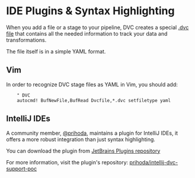 # IDE Plugins & Syntax Highlighting

When you add a file or a stage to your pipeline, DVC creates a special
[.dvc file](https://dvc.org/doc/user-guide/dvc-file-format) that contains all
the needed information to track your data and transformations.

The file itself is in a simple YAML format.

## Vim

In order to recognize DVC stage files as YAML in Vim, you should add:

```vim
    " DVC
    autocmd! BufNewFile,BufRead Dvcfile,*.dvc setfiletype yaml
```

## IntelliJ IDEs

A community member, [@prihoda](https://github.com/prihoda), maintains a
plugin for IntelliJ IDEs, it offers a more robust integration than just
syntax highlighting.

You can download the plugin from
[JetBrains Plugins repository](https://plugins.jetbrains.com/plugin/11368-dvc-support-poc)

For more information, visit the plugin's repository:
[prihoda/intellij-dvc-support-poc](https://github.com/iteraticve/intellij-dvc-support-poc/)
